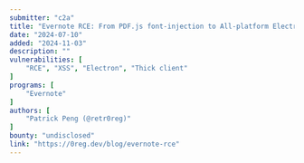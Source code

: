 ```yaml
---
submitter: "c2a"
title: "Evernote RCE: From PDF.js font-injection to All-platform Electron exposed ipcRenderer with listened BrokerBridge Remote-Code Execution"
date: "2024-07-10"
added: "2024-11-03"
description: ""
vulnerabilities: [
    "RCE", "XSS", "Electron", "Thick client"
]
programs: [
    "Evernote"
]
authors: [
    "Patrick Peng (@retr0reg)"
]
bounty: "undisclosed"
link: "https://0reg.dev/blog/evernote-rce"
---
```




